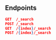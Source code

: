 
<!-- spec_insert_start
api: search
component: endpoints
-->

## Endpoints
```json
GET  /_search
POST /_search
GET  /{index}/_search
POST /{index}/_search
```

<!-- spec_insert_end -->
